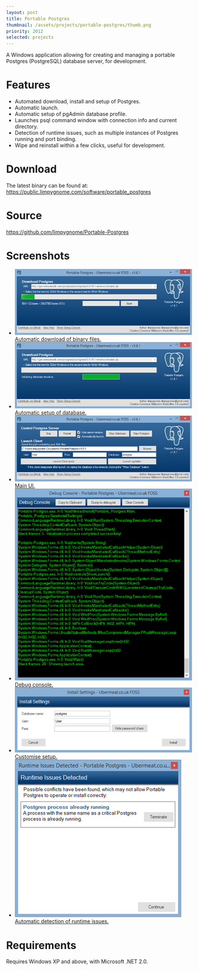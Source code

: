 ```yaml
---
layout: post
title: Portable Postgres
thumbnail: /assets/projects/portable-postgres/thumb.png
priority: 2012
selected: projects
---
```


A Windows application allowing for creating and managing a portable Postgres (PostgreSQL) database server, for development.


# Features
- Automated download, install and setup of Postgres.
- Automatic launch.
- Automatic setup of pgAdmin database profile.
- Launches psql command window with connection info and current directory.
- Detection of runtime issues, such as multiple instances of Postgres running and port binding.
- Wipe and reinstall within a few clicks, useful for development.


# Download
The latest binary can be found at:
<https://public.limpygnome.com/software/portable_postgres>


# Source
<https://github.com/limpygnome/Portable-Postgres>


# Screenshots
<ul class="gallery">
    <li>
        <a href="/assets/projects/portable-postgres/screenshot1.png" class="screenshot">
            <img src="/assets/projects/portable-postgres/screenshot1.png" alt="Automatic download" />
            Automatic download of binary files.
        </a>
    </li>
    <li>
        <a href="/assets/projects/portable-postgres/screenshot2.png" class="screenshot">
            <img src="/assets/projects/portable-postgres/screenshot2.png" alt="Automatic setup" />
            Automatic setup of database.
        </a>
    </li>
    <li>
        <a href="/assets/projects/portable-postgres/screenshot3.png" class="screenshot">
            <img src="/assets/projects/portable-postgres/screenshot3.png" alt="Main UI" />
            Main UI.
        </a>
    </li>
    <li>
        <a href="/assets/projects/portable-postgres/screenshot4.png" class="screenshot">
            <img src="/assets/projects/portable-postgres/screenshot4.png" alt="Debug console" />
            Debug console.
        </a>
    </li>
    <li>
        <a href="/assets/projects/portable-postgres/screenshot5.png" class="screenshot">
            <img src="/assets/projects/portable-postgres/screenshot5.png" alt="Customise setup" />
            Customise setup.
        </a>
    </li>
    <li>
        <a href="/assets/projects/portable-postgres/screenshot6.png" class="screenshot">
            <img src="/assets/projects/portable-postgres/screenshot6.png" alt="Automatic detection" />
            Automatic detection of runtime issues.
        </a>
    </li>
</ul>

# Requirements
Requires Windows XP and above, with Microsoft .NET 2.0.
